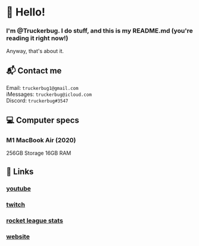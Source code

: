 # 👋 Hello!
### I'm @Truckerbug. I do stuff, and this is my README.md (you're reading it right now!)
Anyway, that's about it.
## 📬 Contact me
Email: ```truckerbug1@gmail.com``` <br>
iMessages: ```truckerbug@icloud.com``` <br>
Discord: ```truckerbug#3547``` <br>
## 💻 Computer specs
### M1 MacBook Air (2020)
256GB Storage
16GB RAM
## 🏡 Links
### [youtube](https://bit.ly/truckerbug11) <br>
### [twitch](https://twitch.tv/truckerbug) <br>
### [rocket league stats](https://rocketleague.tracker.network/rocket-league/profile/epic/Truckerbug11/overview) <br>
### [website](https://truckerbug.github.io)
